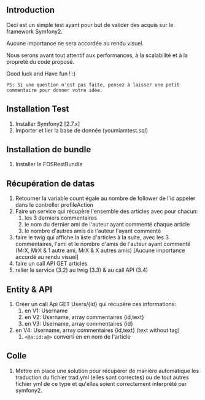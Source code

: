 ## Introduction
Ceci est un simple test ayant pour but de valider des acquis sur le framework Symfony2.

Aucune importance ne sera accordée au rendu visuel.

Nous serons avant tout attentif aux performances, à la scalabilité et à la propreté du code proposé.


Good luck and Have fun ! :)

`PS: Si une question n'est pas faite, pensez à laisser une petit commentaire pour donner votre idée. `

## Installation Test
1. Installer Symfony2 [2.7.x]
2. Importer et lier la base de donnée (youmiamtest.sql)
## Installation de bundle
1. Installer le FOSRestBundle
## Récupération de datas
1. Retourner la variable count égale au nombre de follower de l'id appeler dans le controller profileAction
2. Faire un service qui récupère l'ensemble des articles avec pour chacun: 
   1. les 3 derniers commentaires
   2. le nom du dernier ami de l'auteur ayant commenté chaque article
   3. le nombre d'autres amis de l'auteur l'ayant commenté
3. faire le twig qui affiche la liste d'articles à la suite, avec les 3 commentaires, l'ami et le nombre d'amis de l'auteur ayant commenté (MrX, MrX & 1 autre ami, MrX & X autres amis) [Aucune importance accordé au rendu visuel]
4. faire un call API GET articles
5. relier le service (3.2) au twig (3.3) & au call API (3.4)
## Entity & API
1. Créer un call Api GET Users/{id} qui récupère ces informations:
   1. en V1: Username
   2. en V2: Username, array commentaires {id,text}
   3. en V3: Username, array commentaires {id}
4. en V4: Username, array commentaires {id,text} (text without tag)
   1. `<@a:id:a@>` converti en en nom de l'article
## Colle
1. Mettre en place une solution pour récupérer de manière automatique les traduction du fichier trad.yml (elles sont correctes) ou de tout autres fichier yml de ce type et qu'elles soient correctement interprété par symfony2.
